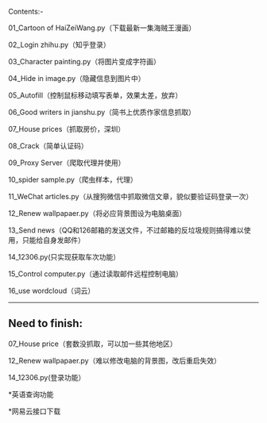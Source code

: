 ﻿Contents:-

01_Cartoon of HaiZeiWang.py（下载最新一集海贼王漫画）

02_Login zhihu.py（知乎登录）

03_Character painting.py（将图片变成字符画）

04_Hide in image.py（隐藏信息到图片中）

05_Autofill（控制鼠标移动填写表单，效果太差，放弃）

06_Good writers in jianshu.py（简书上优质作家信息抓取）

07_House prices（抓取房价，深圳）

08_Crack（简单认证码）

09_Proxy Server（爬取代理并使用）

10_spider sample.py（爬虫样本，代理）

11_WeChat articles.py（从搜狗微信中抓取微信文章，貌似要验证码登录一次）

12_Renew wallpapaer.py（将必应背景图设为电脑桌面）

13_Send news（QQ和126邮箱的发送文件，不过邮箱的反垃圾规则搞得难以使用，只能给自身发邮件）

14_12306.py(只实现获取车次功能）

15_Control computer.py（通过读取邮件远程控制电脑）

16_use wordcloud（词云）

------------------------------------------
Need to finish:
-
07_House price（套数没抓取，可以加一些其他地区）

12_Renew wallpapaer.py（难以修改电脑的背景图，改后重启失效）

14_12306.py(登录功能）

*英语查询功能

*网易云接口下载


